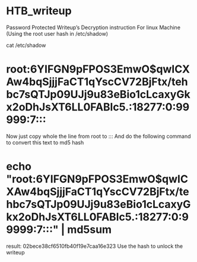# HTB_writeup



Password Protected Writeup’s Decryption instruction For linux Machine (Using the root user hash in /etc/shadow)

cat /etc/shadow 

# root:$6$YIFGN9pFPOS3EmwO$qwICXAw4bqSjjjFaCT1qYscCV72BjFtx/tehbc7sQTJp09UJj9u83eBio1cLcaxyGkx2oDhJsXT6LL0FABlc5.:18277:0:99999:7:::

Now just copy whole the line from root to ::: And do the following command to convert this text to md5 hash

# echo "root:$6$YIFGN9pFPOS3EmwO$qwICXAw4bqSjjjFaCT1qYscCV72BjFtx/tehbc7sQTJp09UJj9u83eBio1cLcaxyGkx2oDhJsXT6LL0FABlc5.:18277:0:99999:7:::" | md5sum

result: 02bece38cf6510fb40f19e7caa16e323 Use the hash to unlock the writeup
